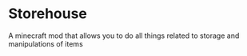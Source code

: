 # Storehouse
A minecraft mod that allows you to do all things related to storage and manipulations of items

